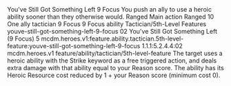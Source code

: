 <ability>
  <name>You&apos;ve Still Got Something Left</name>
  <cost>9 Focus</cost>
  <flavor>You push an ally to use a heroic ability sooner than they otherwise would.</flavor>
  <keywords>
    <keyword>Ranged</keyword>
  </keywords>
  <type>Main action</type>
  <distance>Ranged 10</distance>
  <target>One ally</target>
  <metadata>
    <class>tactician</class>
    <cost>9 Focus</cost>
    <cost_amount>9</cost_amount>
    <cost_resource>Focus</cost_resource>
    <feature_type>ability</feature_type>
    <file_dpath>Tactician/5th-Level Features</file_dpath>
    <item_id>youve-still-got-something-left-9-focus</item_id>
    <item_index>02</item_index>
    <item_name>You&apos;ve Still Got Something Left (9 Focus)</item_name>
    <level>5</level>
    <scc>mcdm.heroes.v1:feature.ability.tactician.5th-level-feature:youve-still-got-something-left-9-focus</scc>
    <scdc>1.1.1:5.2.4.4:02</scdc>
    <source>mcdm.heroes.v1</source>
    <type>feature/ability/tactician/5th-level-feature</type>
  </metadata>
  <effects>
    <effect type="mundane">The target uses a heroic ability with the Strike keyword as a free triggered action, and deals extra damage with that ability equal to your Reason score. The ability has its Heroic Resource cost reduced by 1 + your Reason score (minimum cost 0).</effect>
  </effects>
</ability>
